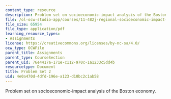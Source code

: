 ```yaml
---
content_type: resource
description: Problem set on socioeconomic-impact analysis of the Boston economy.
file: /ol-ocw-studio-app/courses/11-482j-regional-socioeconomic-impact-analyses-and-modeling-fall-2007/4e0a470d4dfd196ea123d10bc2c1ab58_pset2.pdf
file_size: 65954
file_type: application/pdf
learning_resource_types:
- Assignments
license: https://creativecommons.org/licenses/by-nc-sa/4.0/
ocw_type: OCWFile
parent_title: Assignments
parent_type: CourseSection
parent_uid: 76e4417a-171e-c112-970c-1a1233c5dd4b
resourcetype: Document
title: Problem Set 2
uid: 4e0a470d-4dfd-196e-a123-d10bc2c1ab58
---
```

Problem set on socioeconomic-impact analysis of the Boston economy.
